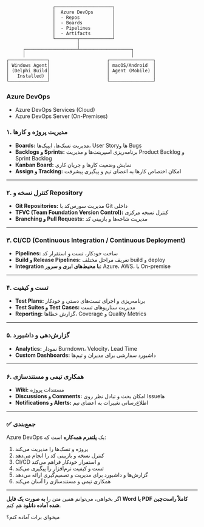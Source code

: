 




```
                 ┌─────────────────────┐
                 │  Azure DevOps       │
                 │  - Repos            │
                 │  - Boards           │
                 │  - Pipelines        │
                 │  - Artifacts        │
                 └────────┬────────────┘
                          │
      ┌───────────────────┴───────────────────┐
      │                                       │
┌──────────────┐                     ┌────────────────┐
│ Windows Agent│                     │ macOS/Android  │
│ (Delphi Build│                     │ Agent (Mobile) │
│   Installed) │                     │                │
└──────────────┘                     └────────────────┘

```

### Azure DevOps 
- Azure DevOps Services (Cloud)
- Azure DevOps Server (On-Premises)

### ۱. مدیریت پروژه و کارها

* **Boards:** مدیریت تسک‌ها، ایپیک‌ها، User Story‌ها و Bugs
* **Backlogs و Sprints:** برنامه‌ریزی اسپرینت‌ها و مدیریت Product Backlog و Sprint Backlog
* **Kanban Board:** نمایش وضعیت کارها و جریان کاری
* **Assign و Tracking:** امکان اختصاص کارها به اعضای تیم و پیگیری پیشرفت

---

### ۲. کنترل نسخه و Repository

* **Git Repositories:** مدیریت سورس‌کد با Git داخلی
* **TFVC (Team Foundation Version Control):** کنترل نسخه مرکزی
* **Branching و Pull Requests:** مدیریت شاخه‌ها و بازبینی کد

---

### ۳. CI/CD (Continuous Integration / Continuous Deployment)

* **Pipelines:** ساخت خودکار، تست و استقرار کد
* **Build و Release Pipelines:** تعریف مراحل مختلف build و deploy
* **Integration با محیط‌های ابری و سرور:** Azure، AWS، یا On-premise

---

### ۴. تست و کیفیت

* **Test Plans:** برنامه‌ریزی و اجرای تست‌های دستی و خودکار
* **Test Suites و Test Cases:** مدیریت سناریوهای تست
* **Reporting:** گزارش خطاها، Coverage و Quality Metrics

---

### ۵. گزارش‌دهی و داشبورد

* **Analytics:** نمودار Burndown، Velocity، Lead Time
* **Custom Dashboards:** داشبورد سفارشی برای مدیران و تیم‌ها

---

### ۶. همکاری تیمی و مستندسازی

* **Wiki:** مستندات پروژه
* **Discussions و Comments:** امکان بحث و تبادل نظر روی Issue‌ها
* **Notifications و Alerts:** اطلاع‌رسانی تغییرات به اعضای تیم

---

### ✅ جمع‌بندی

Azure DevOps یک **پلتفرم همه‌کاره** است که:

1. پروژه و تسک‌ها را مدیریت می‌کند
2. کنترل نسخه و بازبینی کد را انجام می‌دهد
3. CI/CD و استقرار خودکار فراهم می‌کند
4. تست و کیفیت نرم‌افزار را پیگیری می‌کند
5. گزارش‌ها و داشبورد برای مدیریت و تصمیم‌گیری ارائه می‌دهد
6. همکاری تیمی و مستندسازی را آسان می‌کند

</div>  

---

اگر بخواهی، می‌توانم همین متن را **به صورت یک فایل Word یا PDF کاملاً راست‌چین شده آماده دانلود** هم کنم.

میخوای برات آماده کنم؟

